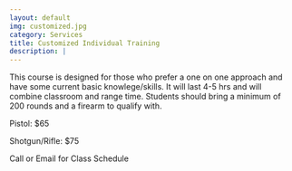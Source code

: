 ```yaml
---
layout: default
img: customized.jpg
category: Services
title: Customized Individual Training
description: |
---
```

This course is designed for those who prefer a one on one approach and have some current basic knowlege/skills. It will last 4-5 hrs and will combine classroom and range time. Students should bring a minimum of 200 rounds and a firearm to qualify with.     
       
Pistol: $65 

Shotgun/Rifle: $75


Call or Email for Class Schedule

